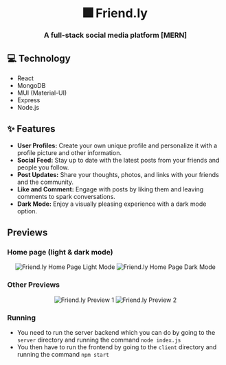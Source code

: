<div align="center">
  <h1>🎆 Friend.ly</h1>
  <h3>A full-stack social media platform [MERN]</h3>
</div>

## 💻 Technology
- React
- MongoDB
- MUI (Material-UI)
- Express
- Node.js

## ✨ Features
- **User Profiles:** Create your own unique profile and personalize it with a profile picture and other information.
- **Social Feed:** Stay up to date with the latest posts from your friends and people you follow.
- **Post Updates:** Share your thoughts, photos, and links with your friends and the community.
- **Like and Comment:** Engage with posts by liking them and leaving comments to spark conversations.
- **Dark Mode:** Enjoy a visually pleasing experience with a dark mode option.

## Previews

### Home page (light & dark mode)
<div align="center">
  <img src="https://github.com/svxf/Friend.ly/assets/60079016/0c9b27f2-82ea-4a0e-9d2f-c235cc6eb4a0" alt="Friend.ly Home Page Light Mode">
  <img src="https://github.com/svxf/Friend.ly/assets/60079016/a27eea03-290a-4a73-81c6-885c95dcc00f" alt="Friend.ly Home Page Dark Mode">
</div>

### Other Previews
<div align="center">
  <img src="https://github.com/svxf/Friend.ly/assets/60079016/63c8eea0-e942-4ecc-b150-dae008f97336" alt="Friend.ly Preview 1">
  <img src="https://github.com/svxf/Friend.ly/assets/60079016/504c781c-aaae-4867-b977-4db9c894e02f" alt="Friend.ly Preview 2">
</div>

### Running
- You need to run the server backend which you can do by going to the ``server`` directory and running the command ``node index.js``
- You then have to run the frontend by going to the ``client`` directory and running the command ``npm start``
